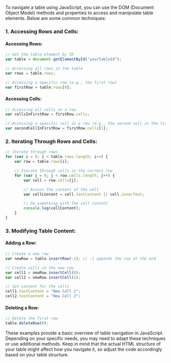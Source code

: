 To navigate a table using JavaScript, you can use the DOM (Document Object Model) methods and properties to access and manipulate table elements. Below are some common techniques:

### 1. Accessing Rows and Cells:

#### Accessing Rows:
```javascript
// Get the table element by ID
var table = document.getElementById("yourTableId");

// Accessing all rows in the table
var rows = table.rows;

// Accessing a specific row (e.g., the first row)
var firstRow = table.rows[0];
```

#### Accessing Cells:
```javascript
// Accessing all cells in a row
var cellsInFirstRow = firstRow.cells;

// Accessing a specific cell in a row (e.g., the second cell in the first row)
var secondCellInFirstRow = firstRow.cells[1];
```

### 2. Iterating Through Rows and Cells:

```javascript
// Iterate through rows
for (var i = 0; i < table.rows.length; i++) {
    var row = table.rows[i];

    // Iterate through cells in the current row
    for (var j = 0; j < row.cells.length; j++) {
        var cell = row.cells[j];

        // Access the content of the cell
        var cellContent = cell.textContent || cell.innerText;

        // Do something with the cell content
        console.log(cellContent);
    }
}
```

### 3. Modifying Table Content:

#### Adding a Row:
```javascript
// Create a new row
var newRow = table.insertRow(-1); // -1 appends the row at the end

// Create cells in the new row
var cell1 = newRow.insertCell(0);
var cell2 = newRow.insertCell(1);

// Set content for the cells
cell1.textContent = "New Cell 1";
cell2.textContent = "New Cell 2";
```

#### Deleting a Row:
```javascript
// Delete the first row
table.deleteRow(0);
```

These examples provide a basic overview of table navigation in JavaScript. Depending on your specific needs, you may need to adapt these techniques or use additional methods. Keep in mind that the actual HTML structure of your table might affect how you navigate it, so adjust the code accordingly based on your table structure.
